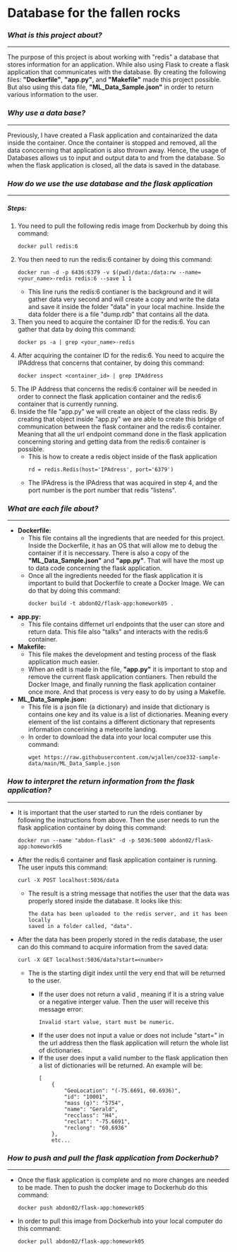 # Database for the fallen rocks
### _What is this project about?_
---
The purpose of this project is about working with "redis" a database that stores information for an application. While also using Flask to create a flask application that communicates with the database. By creating the following files: **"Dockerfile"**, **"app.py"**, and **"Makefile"** made this project possible. But also using this data file, **"ML_Data_Sample.json"** in order to return various information to the user.

### _Why use a data base?_
---
Previously, I have created a Flask application and containarized the data inside the container. Once the container is stopped and removed, all the data conccerning that application is also thrown away. Hence, the usage of Databases allows us to input and output data to and from the database. So when the flask application is closed, all the data is saved in the database. 

### _How do we use the use database and the flask application_
---
##### **Steps:**
1. You need to pull the following redis image from Dockerhub by doing this command:
    ```
    docker pull redis:6
    ```
2. You then need to run the redis:6 container by doing this command: 
    ```
    docker run -d -p 6436:6379 -v $(pwd)/data:/data:rw --name=<your_name>-redis redis:6 --save 1 1
    ```
    - This line runs the redis:6 contianer is the background and it will gather data very second and will create a copy and write the data and save it inside the folder "data" in your local machine. Inside the data folder there is a file "dump.rdb" that contains all the data.
3. Then you need to acquire the container ID for the redis:6. You can gather that data by doing this command:
    ```
    docker ps -a | grep <your_name>-redis
    ```
4. After acquiring the container ID for the redis:6. You need to acquire the IPAddress that concerns that container, by doing this command:
    ```
    docker inspect <container_id> | grep IPAddress
    ```
5. The IP Address that concerns the redis:6 container will be needed in order to connect the flask application container and the redis:6 container that is currently running.
6. Inside the file "app.py" we will create an object of the class redis. By creating that object inside "app.py" we are able to create this bridge of communication between the flask container and the redis:6 container. Meaning that all the url endpoint command done in the flask application concerning storing and getting data from the redis:6 container is possible. 
    - This is how to create a redis object inside of the flask application
        ```
        rd = redis.Redis(host='IPAdress', port='6379')
        ```
    - The IPAdress is the IPAdress that was acquired in step 4, and the port number is the port number that redis "listens".
### _What are each file about?_
---
- **Dockerfile:**
    - This file contains all the ingredients that are needed for this project. Inside the Dockerfile, it has an OS that will allow me to debug the container if it is neccessary. There is also a copy of the **"ML_Data_Sample.json"** and **"app.py"**. That will have the most up to data code concerning the flask application.
    - Once all the ingredients needed for the flask application it is important to build that Dockerfile to create a Docker Image. We can do that by doing this command:
        ```
        docker build -t abdon02/flask-app:homework05 .
        ```
- **app.py:**
    - This file contains differnet url endpoints that the user can store and return data. This file also "talks" and interacts with the redis:6 container. 
- **Makefile:**
    - This file makes the development and testing process of the flask application much easier.
    - When an edit is made in the file, **"app.py"** it is important to stop and remove the current flask application contianers. Then rebuild the Docker Image, and finally running the flask application container once more. And that process is very easy to do by using a Makefile.
- **ML_Data_Sample.json:**
    - This file is a json file (a dictionary) and inside that dictionary is contains one key and its value is a list of dictionaries. Meaning every element of the list contains a different dictionary that represents information concerining a meteorite landing.
    - In order to download the data into your local computer use this command:
        ```
        wget https://raw.githubusercontent.com/wjallen/coe332-sample-data/main/ML_Data_Sample.json
        ```
    

### _How to interpret the return information from the flask application?_
---
- It is important that the user started to run the rdeis contianer by following the instructions from above. Then the user needs to run the flask application container by doing this command:
    ```
    docker run --name "abdon-flask" -d -p 5036:5000 abdon02/flask-app:homework05
    ```
- After the redis:6 container and flask application container is running. The user inputs this command:
    ```
    curl -X POST localhost:5036/data
    ```
    - The result is a string message that notifies the user that the data was properly stored inside the database. It looks like this:
        ```
        The data has been uploaded to the redis server, and it has been locally 
        saved in a folder called, "data".
        ```
- After the data has been properly stored in the redis database, the user can do this command to acquire information from the saved data:
    ```
    curl -X GET localhost:5036/data?start=<number>
    ```
    - The <number> is the starting digit index until the very end that will be returned to the user.
        - If the user does not return a valid <number>, meaning if it is a string value or a negative interger value. Then the user will receive this message error:
            ```
            Invalid start value, start must be numeric.
            ```
        - If the user does not input a <number> value or does not include "start=" in the url address then the flask application will return the whole list of dictionaries.
        - If the user does input a valid number to the flask application then a list of dictionaries will be returned. An example will be:
            ```
            [
                {
                    "GeoLocation": "(-75.6691, 60.6936)",
                    "id": "10001",
                    "mass (g)": "5754",
                    "name": "Gerald",
                    "recclass": "H4",
                    "reclat": "-75.6691",
                    "reclong": "60.6936"
                },
                etc...
            ```
### _How to push and pull the flask application from Dockerhub?_
---
- Once the flask application is complete and no more changes are needed to be made. Then to push the docker image to Dockerhub do this command:
    ```
    docker push abdon02/flask-app:homework05
    ```
- In order to pull this image from Dockerhub into your local computer do this command:
    ```
    docker pull abdon02/flask-app:homework05
    ```
